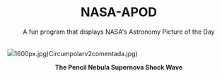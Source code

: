 <div align="center">
  <h1>
    NASA-APOD
  </h1>
</div>
  
<div align="center">
  A fun program that displays NASA's Astronomy Picture of the Day
</div>

<br>

![](https://apod.nasa.gov/apod/image/2402/NGC2736_Helge_Buesing2048.jpg)1600px.jpg)Circumpolarv2comentada.jpg)

<p align = "center">
  <b>The Pencil Nebula Supernova Shock Wave</b>
</p>

